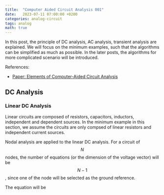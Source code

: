 ```yaml
---
title:  "Computer Aided Circuit Analysis 001"
date:   2023-07-11 07:00:00 +0200
categories: analog-circuit
tags: analog
math: true
---
```


In this post, the principle of DC analysis, AC analysis, transient analysis are explained.
We will focus on the minimum examples, such that the algorithms can be simplified as much as possible.
In the later posts, the algorithms for more complicated scenario will be introduced.

References:

- [Paper: Elements of Computer-Aided Circuit Analysis](https://ieeexplore.ieee.org/document/1083238)

## DC Analysis

### Linear DC Analysis

Linear circuits are composed of resistors, capacitors, inductors, independent and dependent sources.
In the minimum example in this section, we assume the circuits are only compsed of linear resistors and independent current sources.

Nodal analysis are applied to the linear DC analysis.
For a circuit of $$N$$ nodes, the number of equations (or the dimension of the voltage vector) will be $$N-1$$, since one of the node will be selected as the ground reference.

The equation will be
